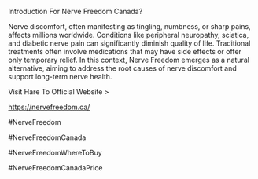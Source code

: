 Introduction For Nerve Freedom Canada?

Nerve discomfort, often manifesting as tingling, numbness, or sharp pains, affects millions worldwide. Conditions like peripheral neuropathy, sciatica, and diabetic nerve pain can significantly diminish quality of life. Traditional treatments often involve medications that may have side effects or offer only temporary relief. In this context, Nerve Freedom emerges as a natural alternative, aiming to address the root causes of nerve discomfort and support long-term nerve health.

Visit Hare To Official Website >

https://nervefreedom.ca/

#NerveFreedom

#NerveFreedomCanada

#NerveFreedomWhereToBuy

#NerveFreedomCanadaPrice

